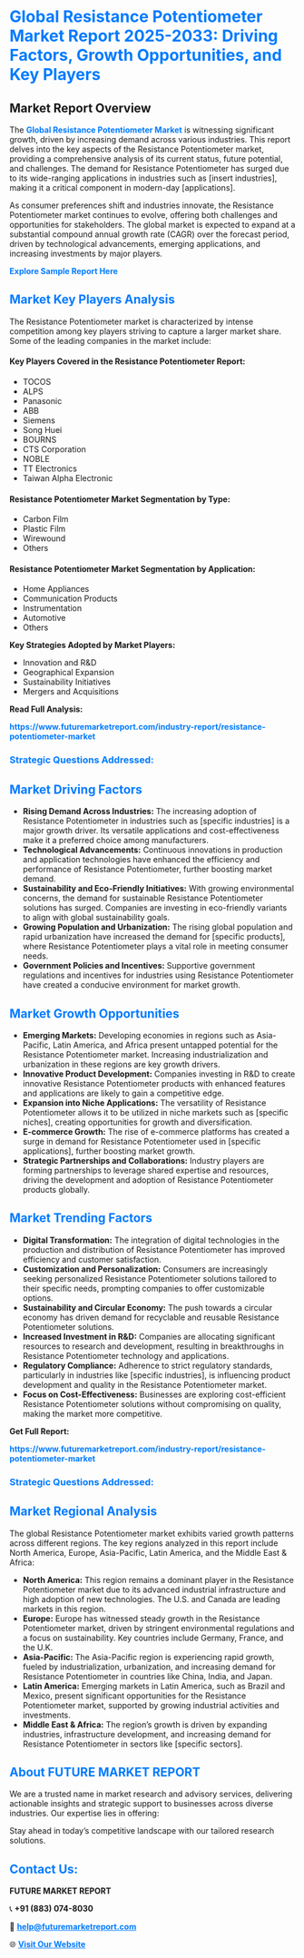 <h1 style="color: #007BFF;">Global Resistance Potentiometer Market Report 2025-2033: Driving Factors, Growth Opportunities, and Key Players</h1>

<section id="overview">
<h2>Market Report Overview</h2>
<p>The <a href="https://www.futuremarketreport.com/industry-report/resistance-potentiometer-market" style="color: #007BFF; text-decoration: none;"><strong>Global Resistance Potentiometer Market</strong></a> is witnessing significant growth, driven by increasing demand across various industries. This report delves into the key aspects of the Resistance Potentiometer market, providing a comprehensive analysis of its current status, future potential, and challenges. The demand for Resistance Potentiometer has surged due to its wide-ranging applications in industries such as [insert industries], making it a critical component in modern-day [applications].</p>
<p>As consumer preferences shift and industries innovate, the Resistance Potentiometer market continues to evolve, offering both challenges and opportunities for stakeholders. The global market is expected to expand at a substantial compound annual growth rate (CAGR) over the forecast period, driven by technological advancements, emerging applications, and increasing investments by major players.</p>
</section>

<section id="overview">
<p><a href="https://www.futuremarketreport.com/request-sample/reportId=98056" style="color: #007BFF; text-decoration: none;"><strong>Explore Sample Report Here</strong></a></p>
</section>

<section id="key-players">
<h2 style="color: #007BFF;">Market Key Players Analysis</h2>
<p>The Resistance Potentiometer market is characterized by intense competition among key players striving to capture a larger market share. Some of the leading companies in the market include:</p>
<h4>Key Players Covered in the Resistance Potentiometer Report:</h4>
<ul><li>TOCOS</li><li>ALPS</li><li>Panasonic</li><li>ABB</li><li>Siemens</li><li>Song Huei</li><li>BOURNS</li><li>CTS Corporation</li><li>NOBLE</li><li>TT Electronics</li><li>Taiwan Alpha Electronic</li></ul>
<h4>Resistance Potentiometer Market Segmentation by Type:</h4>
<ul><li>Carbon Film</li><li>Plastic Film</li><li>Wirewound</li><li>Others</li></ul>

<h4>Resistance Potentiometer Market Segmentation by Application:</h4>
<ul><li>Home Appliances</li><li>Communication Products</li><li>Instrumentation</li><li>Automotive</li><li>Others</li></ul>
<p><strong>Key Strategies Adopted by Market Players:</strong></p>
<ul>
<li>Innovation and R&D</li>
<li>Geographical Expansion</li>
<li>Sustainability Initiatives</li>
<li>Mergers and Acquisitions</li>
</ul>
</section>

<section>
<p><strong>Read Full Analysis: </strong></p><a href="https://www.futuremarketreport.com/industry-report/resistance-potentiometer-market" style="color: #007BFF; text-decoration: none;"><strong>https://www.futuremarketreport.com/industry-report/resistance-potentiometer-market</strong></a>
<h3 style="color: #007BFF;">Strategic Questions Addressed:</h3>
</section>

<section id="driving-factors">
<h2 style="color: #007BFF;">Market Driving Factors</h2>
<ul>
<li><strong>Rising Demand Across Industries:</strong> The increasing adoption of Resistance Potentiometer in industries such as [specific industries] is a major growth driver. Its versatile applications and cost-effectiveness make it a preferred choice among manufacturers.</li>
<li><strong>Technological Advancements:</strong> Continuous innovations in production and application technologies have enhanced the efficiency and performance of Resistance Potentiometer, further boosting market demand.</li>
<li><strong>Sustainability and Eco-Friendly Initiatives:</strong> With growing environmental concerns, the demand for sustainable Resistance Potentiometer solutions has surged. Companies are investing in eco-friendly variants to align with global sustainability goals.</li>
<li><strong>Growing Population and Urbanization:</strong> The rising global population and rapid urbanization have increased the demand for [specific products], where Resistance Potentiometer plays a vital role in meeting consumer needs.</li>
<li><strong>Government Policies and Incentives:</strong> Supportive government regulations and incentives for industries using Resistance Potentiometer have created a conducive environment for market growth.</li>
</ul>
</section>

<section id="growth-opportunities">
<h2 style="color: #007BFF;">Market Growth Opportunities</h2>
<ul>
<li><strong>Emerging Markets:</strong> Developing economies in regions such as Asia-Pacific, Latin America, and Africa present untapped potential for the Resistance Potentiometer market. Increasing industrialization and urbanization in these regions are key growth drivers.</li>
<li><strong>Innovative Product Development:</strong> Companies investing in R&D to create innovative Resistance Potentiometer products with enhanced features and applications are likely to gain a competitive edge.</li>
<li><strong>Expansion into Niche Applications:</strong> The versatility of Resistance Potentiometer allows it to be utilized in niche markets such as [specific niches], creating opportunities for growth and diversification.</li>
<li><strong>E-commerce Growth:</strong> The rise of e-commerce platforms has created a surge in demand for Resistance Potentiometer used in [specific applications], further boosting market growth.</li>
<li><strong>Strategic Partnerships and Collaborations:</strong> Industry players are forming partnerships to leverage shared expertise and resources, driving the development and adoption of Resistance Potentiometer products globally.</li>
</ul>
</section>

<section id="trending-factors">
<h2 style="color: #007BFF;">Market Trending Factors</h2>
<ul>
<li><strong>Digital Transformation:</strong> The integration of digital technologies in the production and distribution of Resistance Potentiometer has improved efficiency and customer satisfaction.</li>
<li><strong>Customization and Personalization:</strong> Consumers are increasingly seeking personalized Resistance Potentiometer solutions tailored to their specific needs, prompting companies to offer customizable options.</li>
<li><strong>Sustainability and Circular Economy:</strong> The push towards a circular economy has driven demand for recyclable and reusable Resistance Potentiometer solutions.</li>
<li><strong>Increased Investment in R&D:</strong> Companies are allocating significant resources to research and development, resulting in breakthroughs in Resistance Potentiometer technology and applications.</li>
<li><strong>Regulatory Compliance:</strong> Adherence to strict regulatory standards, particularly in industries like [specific industries], is influencing product development and quality in the Resistance Potentiometer market.</li>
<li><strong>Focus on Cost-Effectiveness:</strong> Businesses are exploring cost-efficient Resistance Potentiometer solutions without compromising on quality, making the market more competitive.</li>
</ul>
</section>

<section>
<p><strong>Get Full Report: </strong></p><a href="https://www.futuremarketreport.com/industry-report/resistance-potentiometer-market" style="color: #007BFF; text-decoration: none;"><strong>https://www.futuremarketreport.com/industry-report/resistance-potentiometer-market</strong></a>
<h3 style="color: #007BFF;">Strategic Questions Addressed:</h3>
</section>


<section id="regional-analysis">
<h2 style="color: #007BFF;">Market Regional Analysis</h2>
<p>The global Resistance Potentiometer market exhibits varied growth patterns across different regions. The key regions analyzed in this report include North America, Europe, Asia-Pacific, Latin America, and the Middle East & Africa:</p>
<ul>
<li><strong>North America:</strong> This region remains a dominant player in the Resistance Potentiometer market due to its advanced industrial infrastructure and high adoption of new technologies. The U.S. and Canada are leading markets in this region.</li>
<li><strong>Europe:</strong> Europe has witnessed steady growth in the Resistance Potentiometer market, driven by stringent environmental regulations and a focus on sustainability. Key countries include Germany, France, and the U.K.</li>
<li><strong>Asia-Pacific:</strong> The Asia-Pacific region is experiencing rapid growth, fueled by industrialization, urbanization, and increasing demand for Resistance Potentiometer in countries like China, India, and Japan.</li>
<li><strong>Latin America:</strong> Emerging markets in Latin America, such as Brazil and Mexico, present significant opportunities for the Resistance Potentiometer market, supported by growing industrial activities and investments.</li>
<li><strong>Middle East & Africa:</strong> The region’s growth is driven by expanding industries, infrastructure development, and increasing demand for Resistance Potentiometer in sectors like [specific sectors].</li>
</ul>
</section>

<footer>
<h2 style="color: #007BFF;">About FUTURE MARKET REPORT</h2>
<p>We are a trusted name in market research and advisory services, delivering actionable insights and strategic support to businesses across diverse industries. Our expertise lies in offering:</p>

<p>Stay ahead in today’s competitive landscape with our tailored research solutions.</p>

<h2 style="color: #007BFF;">Contact Us:</h2>
<p><strong>FUTURE MARKET REPORT</strong></p>
<p>📞 <strong>+91 (883) 074-8030</strong></p>
<p>📧 <strong><a href="mailto:help@futuremarketreport.com" style="color: #007BFF;">help@futuremarketreport.com</a></strong></p>
<p>🌐 <strong><a href="https://www.futuremarketreport.com/" style="color: #007BFF;">Visit Our Website</a></strong></p>
</footer>